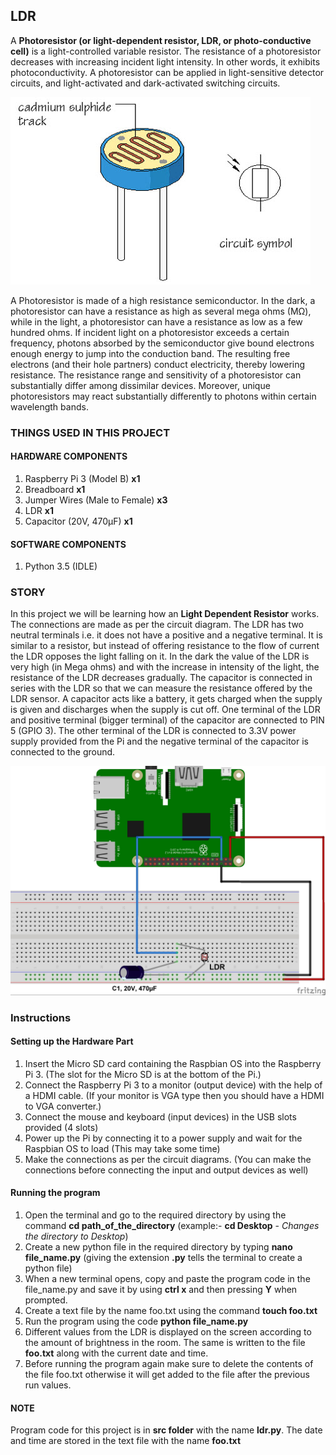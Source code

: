 ## LDR 
A **Photoresistor (or light-dependent resistor, LDR, or photo-conductive cell)** is a light-controlled variable resistor. The resistance of a photoresistor decreases with increasing incident light intensity. In other words, it exhibits photoconductivity. A photoresistor can be applied in light-sensitive detector circuits, and light-activated and dark-activated switching circuits.

![](https://github.com/11RO05/handson-iot-raspberrypi/blob/master/images/LDR.png)

A Photoresistor is made of a high resistance semiconductor. In the dark, a photoresistor can have a resistance as high as several mega ohms (MΩ), while in the light, a photoresistor can have a resistance as low as a few hundred ohms. If incident light on a photoresistor exceeds a certain frequency, photons absorbed by the semiconductor give bound electrons enough energy to jump into the conduction band. The resulting free electrons (and their hole partners) conduct electricity, thereby lowering resistance. The resistance range and sensitivity of a photoresistor can substantially differ among dissimilar devices. Moreover, unique photoresistors may react substantially differently to photons within certain wavelength bands.

### THINGS USED IN THIS PROJECT
#### HARDWARE COMPONENTS
1.	Raspberry Pi 3 (Model B)		**x1**
2.	Breadboard				**x1**
3.	Jumper Wires (Male to Female)	**x3**
4.	LDR					**x1**
5.  Capacitor (20V, 470µF) **x1**
#### SOFTWARE COMPONENTS
1.	Python 3.5 (IDLE)

### STORY
In this project we will be learning how an **Light Dependent Resistor** works. The connections are made as per the circuit diagram. The LDR has two neutral terminals i.e. it does not have a positive and a negative terminal. It is similar to a resistor, but instead of offering resistance to the flow of current the LDR opposes the light falling on it. In the dark the value of the LDR is very high (in Mega ohms) and with the increase in intensity of the light, the resistance of the LDR decreases gradually. The capacitor is connected in series with the LDR so that we can measure the resistance offered by the LDR sensor. A capacitor acts like a battery, it gets charged when the supply is given and discharges when the supply is cut off. One terminal of the LDR and positive terminal (bigger terminal) of the capacitor are connected to PIN 5 (GPIO 3). The other terminal of the LDR is connected to 3.3V power supply provided from the Pi and the negative terminal of the capacitor is connected to the ground.

![](https://github.com/11RO05/handson-iot-raspberrypi/blob/master/circuit-diagram/LDR.png)


### Instructions
#### Setting up the Hardware Part
1.	Insert the Micro SD card containing the Raspbian OS into the Raspberry Pi 3. (The slot for the Micro SD is at the bottom of the Pi.)
1.	Connect the Raspberry Pi 3 to a monitor (output device) with the help of a HDMI cable. (If your monitor is VGA type then you should have a HDMI to VGA converter.) 
2.	Connect the mouse and keyboard (input devices) in the USB slots provided (4 slots)
3.	Power up the Pi by connecting it to a power supply and wait for the Raspbian OS to load (This may take some time)
4.	Make the connections as per the circuit diagrams. (You can make the connections before connecting the input and output devices as well)
#### Running the program
1.	Open the terminal and go to the required directory by using the command **cd path_of_the_directory** (example:- **cd Desktop** - *Changes the directory to Desktop*)
2.	Create a new python file in the required directory by typing **nano file_name.py** (giving the extension **.py** tells the terminal to create a python file) 
3.	When a new terminal opens, copy and paste the program code in the file_name.py and save it by using **ctrl x** and then pressing **Y** when prompted.
4.	Create a text file by the name foo.txt using the command **touch foo.txt**
5.	Run the program using the code **python file_name.py**
6.	Different values from the LDR is displayed on the screen according to the amount of brightness in the room. The same is written to the file **foo.txt** along with the current date and time.
7.	Before running the program again make sure to delete the contents of the file foo.txt otherwise it will get added to the file after the previous run values.

#### NOTE
Program code for this project is in **src folder** with the name **ldr.py**. The date and time are stored in the text file with the name **foo.txt**

